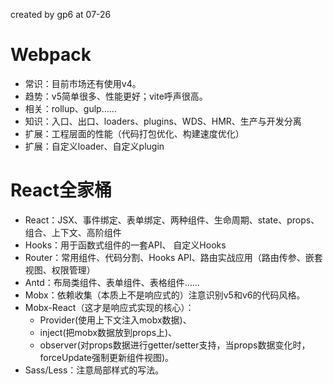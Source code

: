 created by gp6 at 07-26

# Webpack
- 常识：目前市场还有使用v4。
- 趋势：v5简单很多、性能更好；vite呼声很高。
- 相关：rollup、gulp……
- 知识：入口、出口、loaders、plugins、WDS、HMR、生产与开发分离
- 扩展：工程层面的性能（代码打包优化、构建速度优化）
- 扩展：自定义loader、自定义plugin

# React全家桶

- React：JSX、事件绑定、表单绑定、两种组件、生命周期、state、props、组合、上下文、高阶组件
- Hooks：用于函数式组件的一套API、 自定义Hooks
- Router：常用组件、代码分割、Hooks API、路由实战应用（路由传参、嵌套视图、权限管理）
- Antd：布局类组件、表单组件、表格组件……
- Mobx：依赖收集（本质上不是响应式的）注意识别v5和v6的代码风格。
- Mobx-React（这才是响应式实现的核心）：
  - Provider(使用上下文注入mobx数据)、
  - inject(把mobx数据放到props上)、
  - observer(对props数据进行getter/setter支持，当props数据变化时，forceUpdate强制更新组件视图)。
- Sass/Less：注意局部样式的写法。
